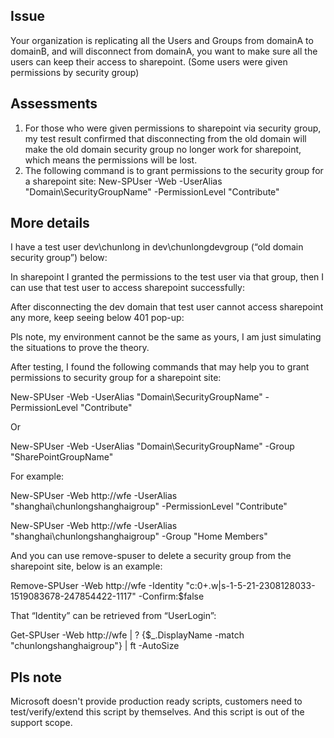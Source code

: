 ## Issue 

Your organization is replicating all the Users and Groups from domainA to domainB, and will disconnect from domainA, you want to make sure all the users can keep their access to sharepoint. (Some users were given permissions by security group)

## Assessments 

1.	For those who were given permissions to sharepoint via security group, my test result confirmed that disconnecting from the old domain will make the old domain security group no longer work for sharepoint, which means the permissions will be lost. 
2.	The following command is to grant permissions to the security group for a sharepoint site: 
New-SPUser -Web <SiteUrl> -UserAlias "Domain\SecurityGroupName" -PermissionLevel "Contribute"

## More details 

I have a test user dev\chunlong in dev\chunlongdevgroup (“old domain security group”) below: 

In sharepoint I granted the permissions to the test user via that group, then I can use that test user to access sharepoint successfully: 

After disconnecting the dev domain that test user cannot access sharepoint any more, keep seeing below 401 pop-up: 

Pls note, my environment cannot be the same as yours, I am just simulating the situations to prove the theory. 

After testing, I found the following commands that may help you to grant permissions to security group for a sharepoint site: 

New-SPUser -Web <SiteUrl> -UserAlias "Domain\SecurityGroupName" -PermissionLevel "Contribute"

Or

New-SPUser -Web <SiteUrl> -UserAlias "Domain\SecurityGroupName" -Group "SharePointGroupName"

For example: 

New-SPUser -Web http://wfe -UserAlias "shanghai\chunlongshanghaigroup" -PermissionLevel "Contribute"

New-SPUser -Web http://wfe -UserAlias "shanghai\chunlongshanghaigroup" -Group "Home Members"

And you can use remove-spuser to delete a security group from the sharepoint site, below is an example: 

Remove-SPUser -Web http://wfe -Identity "c:0+.w|s-1-5-21-2308128033-1519083678-247854422-1117" -Confirm:$false

That “Identity” can be retrieved from “UserLogin”: 

Get-SPUser -Web http://wfe | ? {$_.DisplayName -match "chunlongshanghaigroup"} | ft -AutoSize

## Pls note 

Microsoft doesn't provide production ready scripts, customers need to test/verify/extend this script by themselves. And this script is out of the support scope. 
